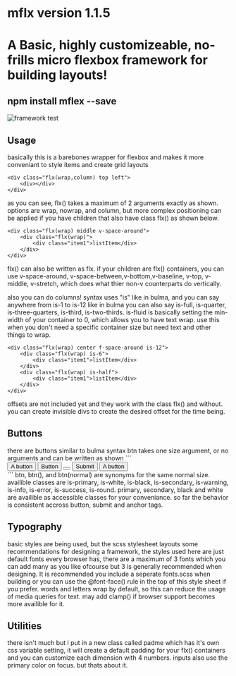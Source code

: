 # mflx version 1.1.5

<h1>A Basic, highly customizeable, no-frills micro flexbox framework for building layouts!</h1>
<h2>npm install mflex --save</h2>
<img src="https://github.com/Meleeman01/mflx/blob/master/test.html%23.png" alt="framework test" title="a test of the framework :D" />



<h2>Usage</h2>

basically this is a barebones wrapper for flexbox and makes it more conveniant to style items and create grid layouts
```
<div class="flx(wrap,column) top left"> 
	<div></div>
</div>
```
as you can see, flx() takes a maximum of 2 arguments exactly as shown. options are wrap, nowrap, and column, but more complex positioning can be applied if you have children that also have class flx() as shown below.
```
<div class="flx(wrap) middle v-space-around">
	<div class="flx(wrap)">
		<div class="item1">listItem</div>
	</div>
</div>
```
flx() can also be written as flx.
if your children are flx() containers, you can use v-space-around, v-space-between,v-bottom,v-baseline, v-top, v-middle, v-stretch, which does what thier non-v counterparts do vertically.

also you can do columns! syntax uses "is" like in bulma, and you can say anywhere from is-1 to is-12 like in bulma you can also say is-full, is-quarter, is-three-quarters, is-third, is-two-thirds. is-fluid is basically setting the min-width of your container to 0, which allows you to have text wrap. use this when you don't need a specific container size but need text and other things to wrap.
```
<div class="flx(wrap) center f-space-around is-12">
	<div class="flx(wrap) is-6">
		<div class="item1">listItem</div>
	</div>
	<div class="flx(wrap) is-half">
		<div class="item1">listItem</div>
	</div>
</div>
```
offsets are not included yet and they work with the class flx() and without. you can create invisible divs to create the desired offset for the time being.

<h2>Buttons</h2> there are buttons similar to bulma syntax btn takes one size argument, or no arguments and can be
written as shown
```
<div class="flx(wrap) middle space-around is-6">
		<button class="btn(small) is-info">A button</button>
		<button class="btn is-error">Button</button>
		<button class="btn(normal) is-warning"></button>
		<input class="btn(large) is-white" type="submit" name="nothing">
		<button class="btn(xlarge) is-black is-round">A button</button>
</div>
```
btn, btn(), and btn(normal) are synonyms for the same normal size.
availible classes are is-primary, is-white, is-black, is-secondary, is-warning, is-info, is-error, is-success, is-round. primary, secondary, black and white are availible as accessible classes for your conveniance. so far the behavior is consistent accross button, submit and anchor tags.

<h2>Typography</h2> basic styles are being used, but the scss stylesheet layouts some recommendations for designing a framework, the styles used here are just default fonts every browser has, there are a maximum of 3 fonts which you can add many as you like ofcourse but 3 is generally recommended when designing. It is recommended you include a seperate fonts.scss when building or you can use the @font-face() rule in the top of this style sheet if you prefer.
words and letters wrap by default, so this can reduce the usage of media queries for text. may add clamp() if browser support becomes more availible for it.

<h2>Utilities</h2> 
there isn't much but i put in a new class called padme which has it's own css variable setting, it will create a default padding for your flx() containers and you can customize each dimension with 4 numbers. inputs also use the primary color on focus. but thats about it.
